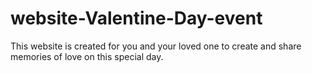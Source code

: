 # website-Valentine-Day-event
 This website is created for you and your loved one to create and share memories of love on this special day.
